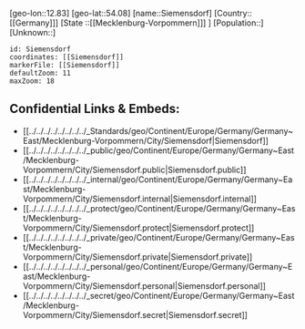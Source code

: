 ﻿---
location: [54.08,12.83]
mapzoom: [7,12] 
mapmarker: city 
type: City
tags:
- geo/City


SpocWebEntityId: 34253
isDeleted: false
confidential: public

---
[geo-lon::12.83]
[geo-lat::54.08]
[name::Siemensdorf]
[Country::[[Germany]]]
[State ::[[Mecklenburg-Vorpommern]]] ]
[Population::]
[Unknown::]


```leaflet
id: Siemensdorf
coordinates: [[Siemensdorf]]
markerFile: [[Siemensdorf]]
defaultZoom: 11 
maxZoom: 18
```


## Confidential Links & Embeds: 
- [[../../../../../../../../_Standards/geo/Continent/Europe/Germany/Germany~East/Mecklenburg-Vorpommern/City/Siemensdorf|Siemensdorf]] 
- [[../../../../../../../../_public/geo/Continent/Europe/Germany/Germany~East/Mecklenburg-Vorpommern/City/Siemensdorf.public|Siemensdorf.public]] 
- [[../../../../../../../../_internal/geo/Continent/Europe/Germany/Germany~East/Mecklenburg-Vorpommern/City/Siemensdorf.internal|Siemensdorf.internal]] 
- [[../../../../../../../../_protect/geo/Continent/Europe/Germany/Germany~East/Mecklenburg-Vorpommern/City/Siemensdorf.protect|Siemensdorf.protect]] 
- [[../../../../../../../../_private/geo/Continent/Europe/Germany/Germany~East/Mecklenburg-Vorpommern/City/Siemensdorf.private|Siemensdorf.private]] 
- [[../../../../../../../../_personal/geo/Continent/Europe/Germany/Germany~East/Mecklenburg-Vorpommern/City/Siemensdorf.personal|Siemensdorf.personal]] 
- [[../../../../../../../../_secret/geo/Continent/Europe/Germany/Germany~East/Mecklenburg-Vorpommern/City/Siemensdorf.secret|Siemensdorf.secret]] 
